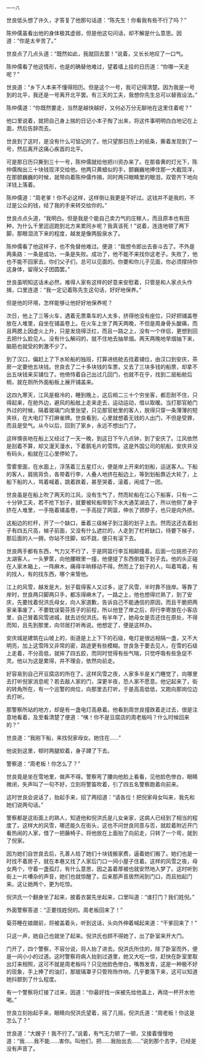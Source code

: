     一一八 

   世良低头想了许久，才答复了他那句话道：“陈先生！你看我有些不行了吗？”

   陈仲儒虽看出他的身体极其虚弱，但是他这句问话，却不解是什么意思。因道：“你是太辛苦了。”

   世良点了几点头道：“既然如此，我就回去罢！”说着，又长长地叹了一口气。

   陈仲儒看了他这情形，也是的确替他难过，望着墙上挂的日历道：“你哪一天走呢？”

   世良道：“乡下人本来不懂得阳历。但是这个一号，我可记得清楚。因为我是一号到的北平，我还是一号离开北平罢。有三天的工夫，我想你先生总可以替我设法。”

   陈仲儒道：“你既然要走，当然是越快越好，又何必万分无聊地在这里住着呢？”

   他口里说着，就把自己身上揣的日记小本子掏了出来，将这件事明明白白地记在上面，然后告辞而去。

   世良到了这时，是没有什么可惦记的了。他只望那日历上的纸条，撕着发现到了一号，然后离开这痛心疾首的北平。

   可是那日历只撕到三十一号，陈仲儒就给他把川资办来了。在那昏黄的灯光下，陈仲儒掏出三十块钱现洋交给他。他两只黄蜡似的手，颤巍巍地捧住那一大截现洋，在那颤巍巍的时候，就带向着陈仲儒作揖，同时两只眼睛里的眼泪，双管齐下地向洋钱上落着。

   陈仲儒道：“周老爹！你不必这样，这样倒让我更是不好过。这钱并不是我的，不过是公众的钱，经了我的手来转交给你的。”

   世良点点头道，“我明白。但是我是个能自己卖力气的庄稼人，而且原本也有田种，为什么千里迢迢跑到北方来累同乡呢？我真该死！”说着，连连地顿了两下脚，那眼泪流下来的程度，越发是像两股泉水了。

   陈仲儒看了他这样子，也不免替他难过。便道：“我想令郎出去奋斗去了。不外是两条路：一条是成功，一条是失败。成功了，他不能不来找你这老子。失败了，他也不能不回家去，你们父子们，总可以见面的。你要和你儿子见面，你必须撑持你这身体，留得父子团圆罢。”

   世良虽明知这话未必然，难得人家有这样的好意来安慰着，只管是和人家点头作揖，口里连道：“我一定记着陈先生这句话，好好地保养。”

   但是他的环境，怎样能够让他好好地保养呢？

   次日，他上了三等火车，遇着无票乘车的人太多，挤得他没有座位，只好把铺盖卷放在人堆里，自坐在铺盖卷上。在火车上坐了两天两晚，不但是周身骨头酸痛，而且两腮上因虚火上升，只是发烧得泛红，而且一路之上，没有一个伴侣，更想到回去把什么脸见人。没有什么解闷的，就不住地去抽旱烟。两天两晚地旱烟抽下来，脑筋也就受的刺激不少了。

   到了汉口，偏赶上了下水轮船的独班，打算进统舱去找着铺位，由汉口到安庆，茶房一定要他五块钱。世良去了二十多块钱的车票，又去了三块多钱的船票，却拿不出五块钱来买铺位了。他倚恃着自己出过几回门，也就不在乎，找到二层船舱后梢，就在厕所外面船板上展开铺盖来。

   这四九寒天，江风是极冷的，睡到晚上，这后梢二三十个穷坐客，都忍耐不住，只得起来，在舱外边，避风的船舷上走来走去，运动运动，借以取暖。当打那官舱门外过的时候，隔着玻璃门向里张望，只见那官舱里的客人，脱得只穿一条薄薄的短夹袄，在大电灯下打麻雀牌。世良看到，心里就想着无钱的人出门，不但是受罪，而且是受气。从今以后，回到了家乡，永远不想出门了。

   这样懊丧地在船上又经过了一天一晚，到这日下午八点钟，到了安庆了。江风依然是刮着不算，却又漫天漫水，下着鹅毛片的雪阵。这是外国公司的航船，安庆并没有码头，船就在江心里停轮了。

   雪雾里面，在水面上，浮荡着三五星灯火，便是岸上开来的划船，运送客人。下船的客人，肩挑背负，各带着行李，人叠人地挤在船边上，等到划船靠近大轮了，上船下船的人，骂着喊着，跳着跌着，甚至哭着，滚着，闹成了一团。

   世良虽是在船上吹了两天的江风，没有生气了，然而轮船在江心下船客，只有一二十分钟工夫，若不抢下划子，就要被轮船带到下水大通芜湖去了，所以他侧了身子挤在人堆里，一手拖着铺盖卷，一手高捉了网篮，伸长了颈脖子，也只是向外挤。

   这船边的栏杆，开了一个缺口，垂着三级梯子到江面的划子上去。然而这还去着划子有四五尺高，梯子前面，又没有什么遮拦的，人走到了栏杆缺口，待要下梯子，那后面的人一拥，你站不住脚，如不跳，便只有滚下去。

   世良两手都有东西，气力又不行了，于是网篮行李互相颠撞着。后面一位挑担子的太湖客人，一头箩筐，向他腰眼里一撞，他便提了东西倒栽下划子去。他的头正碰在人家木箱上，一阵麻木，痛得半晌移动不得。然而上了划子的人，叫着骂着，有的找人，有的找东西，哪个来管他。

   江上的风雪，越发是大，划子载得客人又过多，逆了风雪，半时靠不拢岸。等靠了岸时，世良两只脚两只手，都冻得麻木了。一路之上，他也想得烂熟了，到了安庆，先要找着倪洪氏母女，向人家道歉，告诉自己不能通信的原因，而且干脆把两家亲事废了，不要耽误菊芬孩子的前程，所以他登了岸之后，将行李寄放在小客店里，自己冒着风雪进城，就去访倪洪氏。有半年了，她母女是否还住在原处，不得而知，且先到那里，向邻居打听再说。他想定了，便是这样办。

   安庆城是建筑在山坡上的，街道是上上下下的石级，电灯是很远相隔一盏，又不大明亮，加上这雪阵又非常的密，路途更有些模糊。世良急于要去见人，在雪的石级上走着，不分高低，就摔了四五跤，而同时觉得有些气喘，只觉呼吸有些急促不灵。他以为这是累得，并不理会，依然向前走。

   好容易到自己开豆腐店的所在了。这样风雪之夜，人家多半是关门睡觉了，向哪里去打听倪家消息呢？若去敲人家的门，深更半夜，恐人家不愿意。他记起来了，街的转角所在，有一个巡警的岗位，向那里去打听，于是高高低低，又跑向那岗位边去打听。

   那警察所站的地方，却是有一盏电灯高悬着。他看到周世良撞跌着走过去，很是注意地看着，及至看清楚了便道：“咦！你不是豆腐店的周老板吗？什么时候回来的？”

   世良道：“我刚下船，来找倪家母女。她住在……”

   他说到这里，顿时两腿软着，身子蹲了下去。

   警察道：“周老板！你怎么了？”

   世良竟是坐在雪地里，做声不得。警察弯了腰向他脸上看看，见他脸色惨白，眼睛微闭，失声叫了一句不好，立刻将警笛吹着，引了四五名警察跑着向前来。

   这时世良会说话了，抬起手来，招了两招道：“请各位！把倪家母女叫来，我先和她们说两句话。”

   警察都是这街面上的熟人，知道他和倪洪氏是儿女亲家，这病人已经到了相当的程度了。这样大的风雪，哪还能久在街头，这也不问世良同意与否，就趁着附近开门看热闹的人家，借了一把藤椅子，将他放在上面抬了向前走，只转了一个弯，就到了倪家。

   因为她们自世良去后，孔善人给了她们十块钱搬家费，逼着她们搬了。她们也是一时找不着房子，就在本巷又找了人家后门口一间小屋子住着。这样的风雪之夜，母女两个，守着一盏孤灯，有什么意思，因之盖着厚被也就安然地入梦了。这时听到街上一片嘈杂的声音，她们也就惊醒了。后来那声音居然闹到门口，而且拍起门来。这让她两个，更为吃惊。

   倪洪氏一个翻身坐了起来，披着衣裳先坐起来，口里叫道：“谁打门？我们姓倪。”

   外面警察答道：“正要找姓倪的。周老板回来了！”

   菊芬睡在娘跟前，将被盖着头，听到这话，头向外伸着喊起来道：“干爹回来了！”

   只这一声，她自己也就坐了起来。倪洪氏也顾不得她了，出了卧室来开大门。

   门开了，四个警察，不容分说，将人抬了进去。倪洪氏所住的，除了卧室而外，便是一间小小的过道。这时警察将病人抬到过道里，她又大吃一惊，赶快在卧室里取出灯来相照，这可不就是周老板吗？只见他脸色惨白，嘴唇发青，这是一种极不好的现象，手上捧了的油灯，那玻璃罩子只管玲玲作响，几乎要落下来，这可以知道她抖颤到了什么程度。

   有一个警察将灯接了过来，因道：“你最好找一床被先给他盖上，再烧一杯开水他喝。”

   世良立刻抬起手来，眼睛向倪洪氏望着，摇了几摇，倪洪氏道：“周老板！你这是怎么了？”

   世良道：“大嫂子！我不行了。”说着，有气无力顿了一顿，又接着慢慢地道：“我……我不能……害你。叫他们，把……我抬出去……”说到那个去字，已经是没有声音了。

